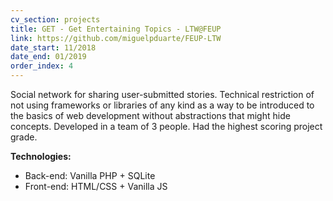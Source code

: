 ```yaml
---
cv_section: projects
title: GET - Get Entertaining Topics - LTW@FEUP
link: https://github.com/miguelpduarte/FEUP-LTW
date_start: 11/2018
date_end: 01/2019
order_index: 4
---
```


Social network for sharing user-submitted stories. Technical restriction of not using frameworks or libraries of any kind as a way to be introduced to the basics of web development without abstractions that might hide concepts. Developed in a team of 3 people. Had the highest scoring project grade.

**Technologies:**

- Back-end: Vanilla PHP + SQLite
- Front-end: HTML/CSS + Vanilla JS
